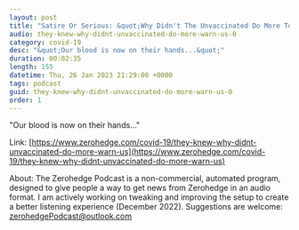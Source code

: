 ```yaml
---
layout: post
title: "Satire Or Serious: &quot;Why Didn't The Unvaccinated Do More To Warn Us?&quot;"
audio: they-knew-why-didnt-unvaccinated-do-more-warn-us-0
category: covid-19
desc: "&quot;Our blood is now on their hands...&quot;"
duration: 00:02:35
length: 155
datetime: Thu, 26 Jan 2023 21:29:00 +0000
tags: podcast
guid: they-knew-why-didnt-unvaccinated-do-more-warn-us-0
order: 1
---
```

&quot;Our blood is now on their hands...&quot;

Link: [https://www.zerohedge.com/covid-19/they-knew-why-didnt-unvaccinated-do-more-warn-us](https://www.zerohedge.com/covid-19/they-knew-why-didnt-unvaccinated-do-more-warn-us)

About: The Zerohedge Podcast is a non-commercial, automated program, designed to give people a way to get news from Zerohedge in an audio format.  I am actively working on tweaking and improving the setup to create a better listening experience (December 2022).  Suggestions are welcome: [zerohedgePodcast@outlook.com](mailto:zerohedgePodcast@outlook.com)